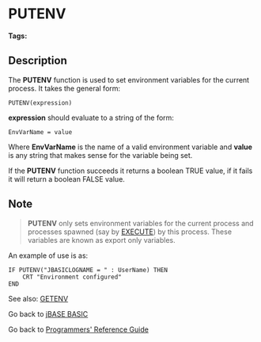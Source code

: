 # PUTENV

<PageHeader />
  
**Tags:**
<badge text='setting environment variables' vertical='middle' />
<badge text='environment variables' vertical='middle' />

## Description

The **PUTENV** function is used to set environment variables for the current process. It takes the general form:

```
PUTENV(expression)
```

**expression** should evaluate to a string of the form:

```
EnvVarName = value
```

Where **EnvVarName** is the name of a valid environment variable and **value** is any string that makes sense for the variable being set.

If the **PUTENV** function succeeds it returns a boolean TRUE value, if it fails it will return a boolean FALSE value.

## Note

> **PUTENV** only sets environment variables for the current process and processes spawned (say by [EXECUTE](./../execute)) by this process. These variables are known as export only variables.

An example of use is as:

```
IF PUTENV("JBASICLOGNAME = " : UserName) THEN
    CRT "Environment configured"
END
```

See also: [GETENV](./../getenv)

Go back to [jBASE BASIC](./../README.md)

Go back to [Programmers' Reference Guide](./../../reference-guides/jbc/README.md)

<PageFooter />

